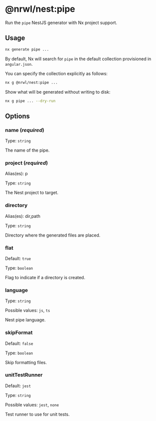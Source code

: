 # @nrwl/nest:pipe

Run the `pipe` NestJS generator with Nx project support.

## Usage

```bash
nx generate pipe ...
```

By default, Nx will search for `pipe` in the default collection provisioned in `angular.json`.

You can specify the collection explicitly as follows:

```bash
nx g @nrwl/nest:pipe ...
```

Show what will be generated without writing to disk:

```bash
nx g pipe ... --dry-run
```

## Options

### name (_**required**_)

Type: `string`

The name of the pipe.

### project (_**required**_)

Alias(es): p

Type: `string`

The Nest project to target.

### directory

Alias(es): dir,path

Type: `string`

Directory where the generated files are placed.

### flat

Default: `true`

Type: `boolean`

Flag to indicate if a directory is created.

### language

Type: `string`

Possible values: `js`, `ts`

Nest pipe language.

### skipFormat

Default: `false`

Type: `boolean`

Skip formatting files.

### unitTestRunner

Default: `jest`

Type: `string`

Possible values: `jest`, `none`

Test runner to use for unit tests.
